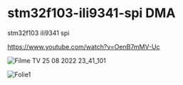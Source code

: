 # stm32f103-ili9341-spi DMA
stm32f103 ili9341 spi

https://www.youtube.com/watch?v=OenB7mMV-Uc


![Filme   TV 25 08 2022 23_41_101](https://user-images.githubusercontent.com/31142397/196008084-307df92b-0d4f-4312-ae55-7be0eb2750c6.jpg)


![Folie1](https://github.com/offpic/stm32f103-ili9341-spi/assets/31142397/72552894-9396-422a-9be4-65aa8113ae80)
